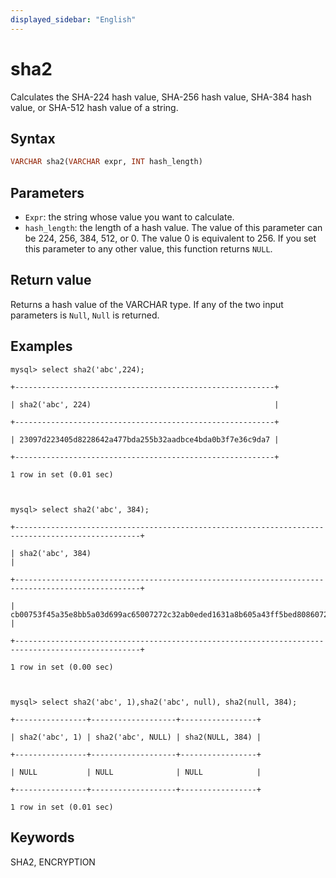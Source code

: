 ```yaml
---
displayed_sidebar: "English"
---
```


# sha2

Calculates the SHA-224 hash value, SHA-256 hash value, SHA-384 hash value, or SHA-512 hash value of a string.

## Syntax

```Haskell
VARCHAR sha2(VARCHAR expr, INT hash_length)
```

## Parameters

- `Expr`: the string whose value you want to calculate.
- `hash_length`: the length of a hash value. The value of this parameter can be 224, 256, 384, 512, or 0. The value 0 is equivalent to 256. If you set this parameter to any other value, this function returns `NULL`.

## Return value

Returns a hash value of the VARCHAR type. If any of the two input parameters is `Null`, `Null` is returned.

## Examples

```Plain Text
mysql> select sha2('abc',224);

+----------------------------------------------------------+

| sha2('abc', 224)                                         |

+----------------------------------------------------------+

| 23097d223405d8228642a477bda255b32aadbce4bda0b3f7e36c9da7 |

+----------------------------------------------------------+

1 row in set (0.01 sec)



mysql> select sha2('abc', 384);

+--------------------------------------------------------------------------------------------------+

| sha2('abc', 384)                                                                                 |

+--------------------------------------------------------------------------------------------------+

| cb00753f45a35e8bb5a03d699ac65007272c32ab0eded1631a8b605a43ff5bed8086072ba1e7cc2358baeca134c825a7 |

+--------------------------------------------------------------------------------------------------+

1 row in set (0.00 sec)



mysql> select sha2('abc', 1),sha2('abc', null), sha2(null, 384);

+----------------+-------------------+-----------------+

| sha2('abc', 1) | sha2('abc', NULL) | sha2(NULL, 384) |

+----------------+-------------------+-----------------+

| NULL           | NULL              | NULL            |

+----------------+-------------------+-----------------+

1 row in set (0.01 sec)
```

## Keywords

SHA2, ENCRYPTION
